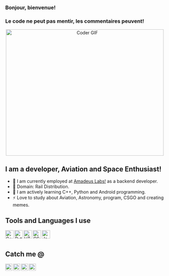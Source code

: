 
<!--
### Hi there 👋
**pranjalkaler/pranjalkaler** is a ✨ _special_ ✨ repository because its `README.md` (this file) appears on your GitHub profile.

Here are some ideas to get you started:

- 🔭 I’m currently working on ...
- 🌱 I’m currently learning ...
- 👯 I’m looking to collaborate on ...
- 🤔 I’m looking for help with ...
- 💬 Ask me about ...
- 📫 How to reach me: ...
- 😄 Pronouns: ...
- ⚡ Fun fact: ...
-->

### Bonjour, bienvenue!
### Le code ne peut pas mentir, les commentaires peuvent!

<p  align="center"><img src="https://media.giphy.com/media/SWoSkN6DxTszqIKEqv/giphy.gif" alt="Coder GIF" width="500" height="400">

## I am a developer, Aviation and Space Enthusiast\!
- 🔭 I am currently employed at [Amadeus Labs!](https://amadeus.com/en) as a backend developer.
- 💬 Domain: Rail Distribution.
- 🌱 I am actively learning C++, Python and Android programming.
- ⚡ Love to study about Aviation, Astronomy, program, CSGO and creating memes.

## Tools and Languages I use
<img align="left" alt="C++" width="26px" src="https://cdn.jsdelivr.net/npm/programming-languages-logos/src/cpp/cpp.svg" />
<img align="left" alt="Python" width="26px" src="https://cdn.jsdelivr.net/npm/programming-languages-logos/src/python/python.png" />
<img align="left" alt="HTML5" width="26px" src="https://cdn.jsdelivr.net/npm/programming-languages-logos/src/html/html.png" />
<img align="left" alt="CSS3" width="26px" src="https://cdn.jsdelivr.net/npm/programming-languages-logos/src/css/css.png" />
<img align="left" alt="JavaScript" width="26px" src="https://cdn.jsdelivr.net/npm/programming-languages-logos/src/javascript/javascript.png" />
<br />
<br />

<!--
### GitHub Profile Stats 📈:
<div align="center">
  
[![Pranjal's GitHub Stats](https://github-readme-stats.vercel.app/api?username=pranjalkaler&count_private=true)](https://github.com/pranjalkaler)
  
<div align="left">
-->
  
## Catch me @
[<img align="left" alt="pranjalkaler | Twitter" width="22px" src="https://raw.githubusercontent.com/WaylonWalker/WaylonWalker/main/icon/twitter.png" />][twitter]
[<img align="left" alt="pranjalkaler | LinkedIn" width="22px" src="https://raw.githubusercontent.com/WaylonWalker/WaylonWalker/main/icon/linkedin.png" />][linkedin]
[<img align="left" alt="pranjalkaler | Instagram" width="22px" src="https://raw.githubusercontent.com/WaylonWalker/WaylonWalker/main/icon/instagram.png" />][instagram]
[<img align="left" alt="pranjalkaler | Gmail" width="22px" src="https://www.flaticon.com/svg/vstatic/svg/2991/2991144.svg?token=exp=1620986065~hmac=18da0da685720d361cff6abc6c2e6194" />][gmail]


[twitter]: https://twitter.com/pranjal_kaler
[linkedin]: https://www.linkedin.com/in/pranjal-kaler-8b9931144/
[instagram]: https://www.instagram.com/__pranjalkaler__/
[gmail]: mailto:pranjalkaler3041@gmail.com
